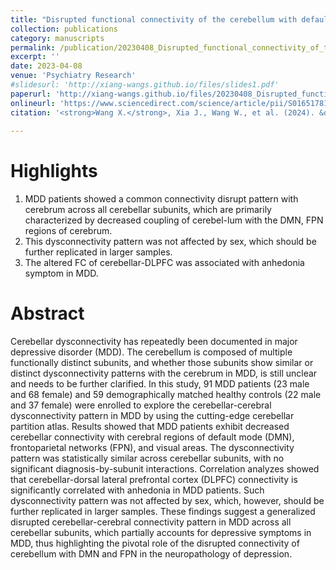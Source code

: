 ```yaml
---
title: "Disrupted functional connectivity of the cerebellum with default mode and frontoparietal networks in young adults with major depressive disorder"
collection: publications
category: manuscripts
permalink: /publication/20230408_Disrupted_functional_connectivity_of_the_cerebellum_with_default_mode_and_frontoparietal_networks_in_young_adults_with_MDD       
excerpt: ''
date: 2023-04-08
venue: 'Psychiatry Research'
#slidesurl: 'http://xiang-wangs.github.io/files/slides1.pdf'
paperurl: 'http://xiang-wangs.github.io/files/20230408_Disrupted_functional_connectivity_of_the_cerebellum_with_default_mode_and_frontoparietal_networks_in_young_adults_with_MDD.pdf'
onlineurl: 'https://www.sciencedirect.com/science/article/pii/S0165178123001439?via%3Dihub'      
citation: '<strong>Wang X.</strong>, Xia J., Wang W., et al. (2024). &quot;Disrupted functional connectivity of the cerebellum with default mode and frontoparietal networks in young adults with major depressive disorder.&quot; <i>Psychiatry Research</i>. 324:115192.'
     
---
```

Highlights
======
1. MDD patients showed a common connectivity disrupt pattern with cerebrum across all cerebellar subunits, which are primarily characterized by decreased coupling of cerebel-lum with the DMN, FPN regions of cerebrum.
2. This dysconnectivity pattern was not affected by sex, which should be further replicated in larger samples.
3. The altered FC of cerebellar-DLPFC was associated with anhedonia symptom in MDD.

Abstract
======
Cerebellar dysconnectivity has repeatedly been documented in major depressive disorder (MDD). The cerebellum is composed of multiple functionally distinct subunits, and whether those subunits show similar or distinct dysconnectivity patterns with the cerebrum in MDD, is still unclear and needs to be further clarified. In this study, 91 MDD patients (23 male and 68 female) and 59 demographically matched healthy controls (22 male and 37 female) were enrolled to explore the cerebellar-cerebral dysconnectivity pattern in MDD by using the cutting-edge cerebellar partition atlas. Results showed that MDD patients exhibit decreased cerebellar connectivity with cerebral regions of default mode (DMN), frontoparietal networks (FPN), and visual areas. The dysconnectivity pattern was statistically similar across cerebellar subunits, with no significant diagnosis-by-subunit interactions. Correlation analyzes showed that cerebellar-dorsal lateral prefrontal cortex (DLPFC) connectivity is significantly correlated with anhedonia in MDD patients. Such dysconnectivity pattern was not affected by sex, which, however, should be further replicated in larger samples. These findings suggest a generalized disrupted cerebellar-cerebral connectivity pattern in MDD across all cerebellar subunits, which partially accounts for depressive symptoms in MDD, thus highlighting the pivotal role of the disrupted connectivity of cerebellum with DMN and FPN in the neuropathology of depression.
